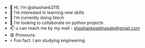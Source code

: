 - 👋 Hi, I’m @shashank3115
- 👀 I’m interested in learning new skills
- 🌱 I’m currently doing btech
- 💞️ I’m looking to collaborate on python projects
- 📫 u can reach me by my mail - shashankpadmasale@gmail.com
- 😄 Pronouns: 
- ⚡ Fun fact: I am studying engineering

<!---
shashank3115/shashank3115 is a ✨ special ✨ repository because its `README.md` (this file) appears on your GitHub profile.
You can click the Preview link to take a look at your changes.
--->
